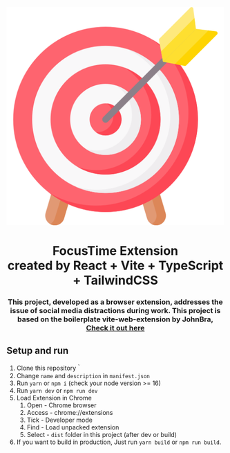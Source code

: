 <div align="center">
<img src="public/target.png" alt="logo" width={200}/>
<h1> FocusTime Extension <br/>created by React + Vite + TypeScript + TailwindCSS</h1>

<h3>
This project, developed as a browser extension, addresses the issue of social media distractions during work. This project is based on the boilerplate <b>vite-web-extension</b> by JohnBra, <a target="_blank" rel="noopener noreferrer" href="https://github.com/JohnBra/vite-web-extension">Check it out here</a>
</h3>

</div>

## Setup and run
1. Clone this repository｀
2. Change `name` and `description` in `manifest.json`
3. Run `yarn` or `npm i` (check your node version >= 16)
4. Run `yarn dev` or `npm run dev`
5. Load Extension in Chrome
   1. Open - Chrome browser
   2. Access - chrome://extensions
   3. Tick - Developer mode
   4. Find - Load unpacked extension
   5. Select - `dist` folder in this project (after dev or build)
6. If you want to build in production, Just run `yarn build` or `npm run build`.
